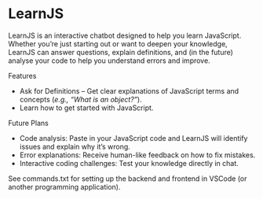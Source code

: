 # LearnJS
LearnJS is an interactive chatbot designed to help you learn JavaScript. 
Whether you’re just starting out or want to deepen your knowledge, LearnJS can answer questions, explain definitions, and (in the future) analyse your code to help you understand errors and improve.

Features
- Ask for Definitions – Get clear explanations of JavaScript terms and concepts (_e.g., “What is an object?”_).
- Learn how to get started with JavaScript.

Future Plans
- Code analysis: Paste in your JavaScript code and LearnJS will identify issues and explain why it’s wrong.
- Error explanations: Receive human-like feedback on how to fix mistakes.
- Interactive coding challenges: Test your knowledge directly in chat.

See commands.txt for setting up the backend and frontend in VSCode (or another programming application).
